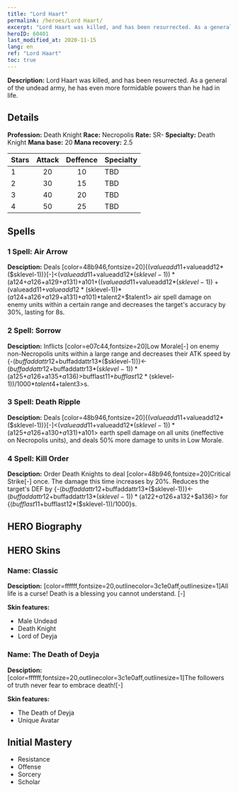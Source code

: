 ```yaml
---
title: "Lord Haart"
permalink: /heroes/Lord Haart/
excerpt: "Lord Haart was killed, and has been resurrected. As a general of the undead army, he has even more formidable powers than he had in life. "
heroID: 60401
last_modified_at: 2020-11-15
lang: en
ref: "Lord Haart"
toc: true
---
```

 **Description:** Lord Haart was killed, and has been resurrected. As a general of the undead army, he has even more formidable powers than he had in life. 
## Details
 **Profession:** Death Knight
 **Race:** Necropolis
 **Rate:** SR-
 **Specialty:** Death Knight
 **Mana base:** 20
 **Mana recovery:** 2.5

  | Stars   |     Attack     |    Deffence    |      Specialty     |
  |---------|:---------------:|:---------------:|--------------------|
  |    1    | 20 | 10 | TBD |
  |    2    | 30 | 15 | TBD |
  |    3    | 40 | 20 | TBD |
  |    4    | 50 | 25 | TBD |

## Spells
### 1 Spell: Air Arrow
 **Desciption:** Deals [color=48b946,fontsize=20]{($valueadd11+$valueadd12*($sklevel-1))}[-]<($valueadd11+$valueadd12*($sklevel-1))*($a124+$a126+$a129+$a131)+$a101+(($valueadd11+$valueadd12*($sklevel-1))+($valueadd11+$valueadd12*($sklevel-1))*($a124+$a126+$a129+$a131)+$a101)*$talent2+$talent1> air spell damage on enemy units within a certain range and decreases the target's accuracy by 30%, lasting for 8s.

### 2 Spell: Sorrow
 **Desciption:** Inflicts [color=e07c44,fontsize=20]Low Morale[-] on enemy non-Necropolis units within a large range and decreases their ATK speed by {-($buffaddattr12+$buffaddattr13*($sklevel-1))}<-($buffaddattr12+$buffaddattr13*($sklevel-1))*($a125+$a126+$a135+$a136)>%, lasting for [color=48b946,fontsize=20]{($bufflast11+$bufflast12*($sklevel-1))/1000}[-]<($bufflast11+$bufflast12*($sklevel-1))/1000*$talent4+$talent3>s.

### 3 Spell: Death Ripple
 **Desciption:** Deals [color=48b946,fontsize=20]{($valueadd11+$valueadd12*($sklevel-1))}[-]<($valueadd11+$valueadd12*($sklevel-1))*($a125+$a126+$a130+$a131)+$a101> earth spell damage on all units (ineffective on Necropolis units), and deals 50% more damage to units in Low Morale.

### 4 Spell: Kill Order
 **Desciption:** Order Death Knights to deal [color=48b946,fontsize=20]Critical Strike[-] once. The damage this time increases by 20%. Reduces the target's DEF by {-($buffaddattr12+$buffaddattr13*($sklevel-1))}<-($buffaddattr12+$buffaddattr13*($sklevel-1))*($a122+$a126+$a132+$a136)> for {($bufflast11+$bufflast12*($sklevel-1))/1000}s.

## HERO Biography
## HERO Skins
### Name: **Classic**

 **Desciption:** [color=ffffff,fontsize=20,outlinecolor=3c1e0aff,outlinesize=1]All life is a curse! Death is a blessing you cannot understand. [-]

 **Skin features:** 

   - Male Undead
   - Death Knight
   - Lord of Deyja

### Name: **The Death of Deyja**

 **Desciption:** [color=ffffff,fontsize=20,outlinecolor=3c1e0aff,outlinesize=1]The followers of truth never fear to embrace death![-]

 **Skin features:** 

   - The Death of Deyja
   - Unique Avatar

## Initial Mastery
   - Resistance
   - Offense
   - Sorcery
   - Scholar
